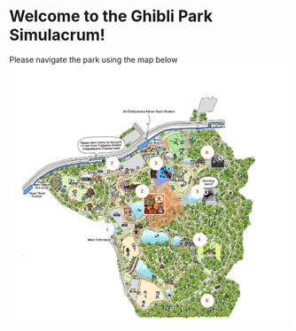 # Welcome to the Ghibli Park Simulacrum!

Please navigate the park using the map below
![Ghibli Park Map](map-ghibli.png)
